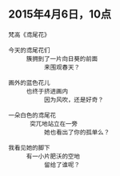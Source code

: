 
## 2015年4月6日，10点
    
    梵高《鸢尾花》

    今天的鸢尾花们
         簇拥到了一片向日葵的前面
              来围观春天？

    画外的蓝色花儿
         也终于挤进画内
              因为风吹，还是好奇？

    一朵白色的鸢尾花
          突兀地站立在一旁
              她也看出了你的孤单么？

    我看见她的脚下
         有一小片肥沃的空地
              留给了谁呢？